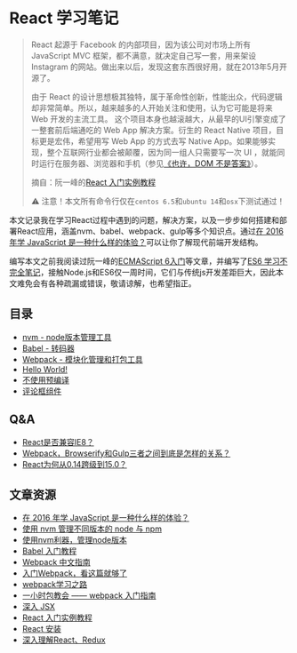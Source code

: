 # React 学习笔记

> React 起源于 Facebook 的内部项目，因为该公司对市场上所有 JavaScript MVC 框架，都不满意，就决定自己写一套，用来架设 Instagram 的网站。做出来以后，发现这套东西很好用，就在2013年5月开源了。
>
> 由于 React 的设计思想极其独特，属于革命性创新，性能出众，代码逻辑却非常简单。所以，越来越多的人开始关注和使用，认为它可能是将来 Web 开发的主流工具。 这个项目本身也越滚越大，从最早的UI引擎变成了一整套前后端通吃的 Web App 解决方案。衍生的 React Native 项目，目标更是宏伟，希望用写 Web App 的方式去写 Native App。如果能够实现，整个互联网行业都会被颠覆，因为同一组人只需要写一次 UI ，就能同时运行在服务器、浏览器和手机（参见[《也许，DOM 不是答案》](http://www.ruanyifeng.com/blog/2015/02/future-of-dom.html)）。
>
> 摘自：阮一峰的[React 入门实例教程](http://www.ruanyifeng.com/blog/2015/03/react.html)
>
> ⚠️ 注意！本文所有命令行仅在`centos 6.5`和`ubuntu 14`和`osx`下测试通过！

本文记录我在学习React过程中遇到的问题，解决方案，以及一步步如何搭建和部署React应用，涵盖nvm、babel、webpack、gulp等多个知识点。通过[在 2016 年学 JavaScript 是一种什么样的体验？](https://www.oschina.net/news/77853/how-about-learn-javascript-at-2016)可以让你了解现代前端开发结构。

编写本文之前我阅读过阮一峰的[ECMAScript 6入门](http://es6.ruanyifeng.com/)等文章，并编写了[ES6 学习不完全笔记](https://github.com/maosong/ES6-Learning-notes)，接触Node.js和ES6仅一周时间，它们与传统js开发差距巨大，因此本文难免会有各种疏漏或错误，敬请谅解，也希望指正。

## 目录

- [nvm - node版本管理工具](nvm.md)
- [Babel - 转码器](babel.md)
- [Webpack - 模块化管理和打包工具](webpack.md)
- [Hello World!](react_hello_world.md)
- [不使用预编译](react_non_compile.md)
- [评论框组件](react_comment_box.md)

## Q&A

- [React是否兼容IE8？](qa_react_ie8.md)
- [Webpack，Browserify和Gulp三者之间到底是怎样的关系？](qa_webpack_browserify_gulp.md)
- [React为何从0.14跨级到15.0？](qa_react_0.14_15.0.md)

## 文章资源

- [在 2016 年学 JavaScript 是一种什么样的体验？](https://www.oschina.net/news/77853/how-about-learn-javascript-at-2016)
- [使用 nvm 管理不同版本的 node 与 npm](http://www.tuicool.com/articles/Vzquy2)
- [使用nvm利器，管理node版本](http://www.cnblogs.com/kongxianghai/p/5660101.html)
- [Babel 入门教程](http://www.ruanyifeng.com/blog/2016/01/babel.html)
- [Webpack 中文指南](http://webpackdoc.com/index.html)
- [入门Webpack，看这篇就够了](http://www.jianshu.com/p/42e11515c10f)
- [webpack学习之路](https://github.com/wangning0/Autumn_Ning_Blog/blob/master/blogs/3-12/webpack.md)
- [一小时包教会 —— webpack 入门指南](http://www.w2bc.com/Article/50764)
- [深入 JSX](http://reactjs.cn/react/docs/jsx-in-depth-zh-CN.html)
- [React 入门实例教程](http://www.ruanyifeng.com/blog/2015/03/react.html)
- [React 安装](http://www.runoob.com/react/react-install.html)
- [深入理解React、Redux](http://www.jianshu.com/p/0e42799be566)
